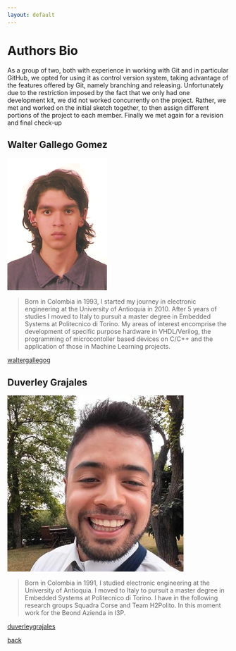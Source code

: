 ```yaml
---
layout: default
---
```


# [](#header-1)Authors Bio

As a group of two, both with experience in working with Git and in particular GitHub, we opted for using it as control version system, taking advantage of the features offered by Git, namely branching and releasing. Unfortunately due to the restriction imposed by the fact that we only had one development kit, we did not worked concurrently on the project. Rather, we met and worked on the initial sketch together, to then assign different portions of the project to each member. Finally we met again for a revision and final check-up

## Walter Gallego Gomez

![](https://raw.githubusercontent.com/duverleygrajales/SEcubeWallet/gh-pages/assets/images/walter.png)

>Born in Colombia in 1993, I started my journey in electronic engineering at the  University of Antioquia in 2010. After 5 years of studies I moved to Italy to pursuit a master degree in Embedded Systems at Politecnico di Torino. My areas of interest encomprise the development of specific purpose hardware in VHDL/Verilog, the programming of microcontoller based devices on C/C++ and the application of those in Machine Learning projects.

[waltergallegog](https://github.com/waltergallegog)


## Duverley Grajales

![](https://raw.githubusercontent.com/duverleygrajales/SEcubeWallet/gh-pages/assets/images/duver.png)

>Born in Colombia in 1991, I studied electronic engineering at the  University of Antioquia. I moved to Italy to pursuit a master degree in Embedded Systems at Politecnico di Torino. I have in the following research groups Squadra Corse and Team H2Polito. In this moment work for the Beond Azienda in I3P.

[duverleygrajales](https://github.com/duverleygrajales)

[back](./)
